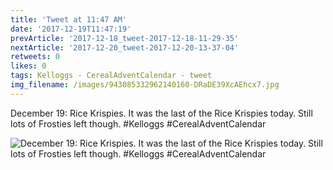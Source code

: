 ```yaml
---
title: 'Tweet at 11:47 AM'
date: '2017-12-19T11:47:19'
prevArticle: '2017-12-18_tweet-2017-12-18-11-29-35'
nextArticle: '2017-12-20_tweet-2017-12-20-13-37-04'
retweets: 0
likes: 0
tags: Kelloggs - CerealAdventCalendar - tweet
img_filename: /images/943085332962140160-DRaDE39XcAEhcx7.jpg
---
```

December 19: Rice Krispies. It was the last of the Rice Krispies today. Still lots of Frosties left though. #Kelloggs #CerealAdventCalendar

![December 19: Rice Krispies. It was the last of the Rice Krispies today. Still lots of Frosties left though. #Kelloggs #CerealAdventCalendar](/images/943085332962140160-DRaDE39XcAEhcx7.jpg "December 19: Rice Krispies. It was the last of the Rice Krispies today. Still lots of Frosties left though. #Kelloggs #CerealAdventCalendar")